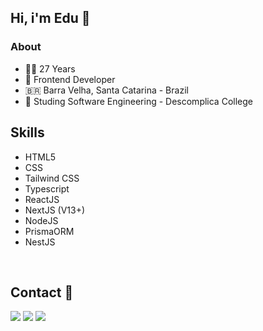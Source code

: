 ## Hi, i'm Edu 👋

### About
- 👨🏽 27 Years
- 👷 Frontend Developer
- 🇧🇷 Barra Velha, Santa Catarina - Brazil 
- 📘 Studing Software Engineering - Descomplica College

## Skills
- HTML5
- CSS
- Tailwind CSS
- Typescript
- ReactJS 
- NextJS (V13+)
- NodeJS
- PrismaORM
- NestJS

<br />

## Contact 📣

<div>
 <a href="https://discord.com/channels/@me/eduardobertozi#7174" target="_blank"><img src="https://img.shields.io/badge/Discord-7289DA?style=for-the-badge&logo=discord&logoColor=white" target="_blank"></a> 
  <a href = "mailto:edu.desenvolvedorweb@gmail.com"><img src="https://img.shields.io/badge/Gmail-D14836?style=for-the-badge&logo=gmail&logoColor=white" target="_blank"></a>
  <a href="https://www.linkedin.com/in/eduardo-bertozi" target="_blank"><img src="https://img.shields.io/badge/-LinkedIn-%230077B5?style=for-the-badge&logo=linkedin&logoColor=white" target="_blank"></a>   
</div>
